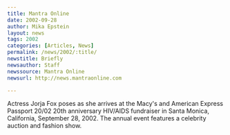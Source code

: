```yaml
---
title: Mantra Online
date: 2002-09-28
author: Mika Epstein
layout: news
tags: 2002
categories: [Articles, News]
permalink: /news/2002/:title/
newstitle: Briefly  
newsauthor: Staff  
newssource: Mantra Online  
newsurl: http://news.mantraonline.com  

---
```

Actress Jorja Fox poses as she arrives at the Macy's and American Express Passport 20/02 20th anniversary HIV/AIDS fundraiser in Santa Monica, California, September 28, 2002. The annual event features a celebrity auction and fashion show.  
